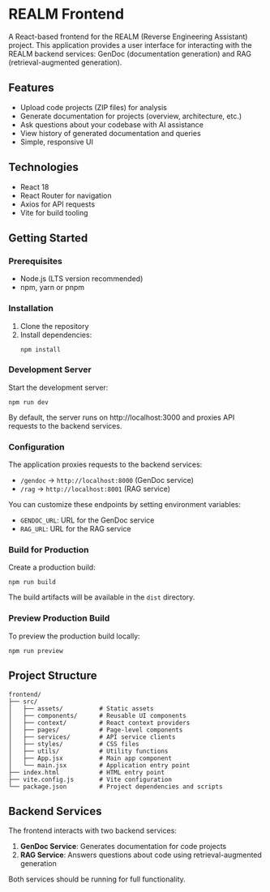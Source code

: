 # REALM Frontend

A React-based frontend for the REALM (Reverse Engineering Assistant) project. This application provides a user interface for interacting with the REALM backend services: GenDoc (documentation generation) and RAG (retrieval-augmented generation).

## Features

- Upload code projects (ZIP files) for analysis
- Generate documentation for projects (overview, architecture, etc.)
- Ask questions about your codebase with AI assistance
- View history of generated documentation and queries
- Simple, responsive UI

## Technologies

- React 18
- React Router for navigation
- Axios for API requests
- Vite for build tooling

## Getting Started

### Prerequisites

- Node.js (LTS version recommended)
- npm, yarn or pnpm

### Installation

1. Clone the repository
2. Install dependencies:
   ```
   npm install
   ```

### Development Server

Start the development server:

```
npm run dev
```

By default, the server runs on http://localhost:3000 and proxies API requests to the backend services.

### Configuration

The application proxies requests to the backend services:

- `/gendoc` → `http://localhost:8000` (GenDoc service)
- `/rag` → `http://localhost:8001` (RAG service)

You can customize these endpoints by setting environment variables:

- `GENDOC_URL`: URL for the GenDoc service
- `RAG_URL`: URL for the RAG service

### Build for Production

Create a production build:

```
npm run build
```

The build artifacts will be available in the `dist` directory.

### Preview Production Build

To preview the production build locally:

```
npm run preview
```

## Project Structure

```
frontend/
├── src/
│   ├── assets/          # Static assets
│   ├── components/      # Reusable UI components
│   ├── context/         # React context providers
│   ├── pages/           # Page-level components
│   ├── services/        # API service clients
│   ├── styles/          # CSS files
│   ├── utils/           # Utility functions
│   ├── App.jsx          # Main app component
│   └── main.jsx         # Application entry point
├── index.html           # HTML entry point
├── vite.config.js       # Vite configuration
└── package.json         # Project dependencies and scripts
```

## Backend Services

The frontend interacts with two backend services:

1. **GenDoc Service**: Generates documentation for code projects
2. **RAG Service**: Answers questions about code using retrieval-augmented generation

Both services should be running for full functionality. 